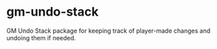 # gm-undo-stack
GM Undo Stack package for keeping track of player-made changes and undoing them if needed.

